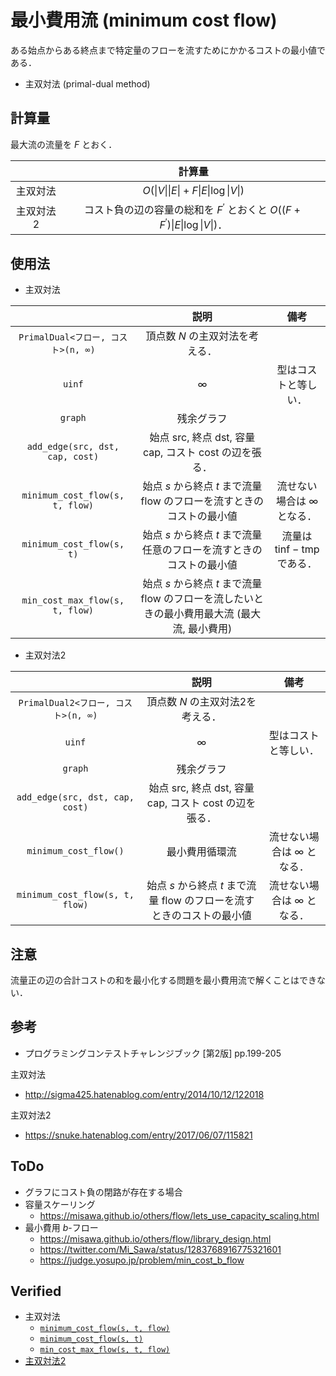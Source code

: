 # 最小費用流 (minimum cost flow)

ある始点からある終点まで特定量のフローを流すためにかかるコストの最小値である．

- 主双対法 (primal-dual method)


## 計算量

最大流の流量を $F$ とおく．

||計算量|
|:--:|:--:|
|主双対法|$O(\lvert V \rvert \lvert E \rvert + F \lvert E \rvert \log{\lvert V \rvert})$|
|主双対法2|コスト負の辺の容量の総和を $F^{\prime}$ とおくと $O((F + F^{\prime})\lvert E \rvert \log{\lvert V \rvert})$．|


## 使用法

- 主双対法

||説明|備考|
|:--:|:--:|:--:|
|`PrimalDual<フロー, コスト>(n, ∞)`|頂点数 $N$ の主双対法を考える．||
|`uinf`|$\infty$|型はコストと等しい．|
|`graph`|残余グラフ||
|`add_edge(src, dst, cap, cost)`|始点 $\mathrm{src}$, 終点 $\mathrm{dst}$, 容量 $\mathrm{cap}$, コスト $\mathrm{cost}$ の辺を張る．||
|`minimum_cost_flow(s, t, flow)`|始点 $s$ から終点 $t$ まで流量 $\mathrm{flow}$ のフローを流すときのコストの最小値|流せない場合は $\infty$ となる．|
|`minimum_cost_flow(s, t)`|始点 $s$ から終点 $t$ まで流量任意のフローを流すときのコストの最小値|流量は $\mathrm{tinf} - \mathrm{tmp}$ である．|
|`min_cost_max_flow(s, t, flow)`|始点 $s$ から終点 $t$ まで流量 $\mathrm{flow}$ のフローを流したいときの最小費用最大流 (最大流, 最小費用)||

- 主双対法2

||説明|備考|
|:--:|:--:|:--:|
|`PrimalDual2<フロー, コスト>(n, ∞)`|頂点数 $N$ の主双対法2を考える．||
|`uinf`|$\infty$|型はコストと等しい．|
|`graph`|残余グラフ||
|`add_edge(src, dst, cap, cost)`|始点 $\mathrm{src}$, 終点 $\mathrm{dst}$, 容量 $\mathrm{cap}$, コスト $\mathrm{cost}$ の辺を張る．||
|`minimum_cost_flow()`|最小費用循環流|流せない場合は $\infty$ となる．|
|`minimum_cost_flow(s, t, flow)`|始点 $s$ から終点 $t$ まで流量 $\mathrm{flow}$ のフローを流すときのコストの最小値|流せない場合は $\infty$ となる．|


## 注意

流量正の辺の合計コストの和を最小化する問題を最小費用流で解くことはできない．


## 参考

- プログラミングコンテストチャレンジブック \[第2版\] pp.199-205

主双対法
- http://sigma425.hatenablog.com/entry/2014/10/12/122018

主双対法2
- https://snuke.hatenablog.com/entry/2017/06/07/115821


## ToDo

- グラフにコスト負の閉路が存在する場合
- 容量スケーリング
  - https://misawa.github.io/others/flow/lets_use_capacity_scaling.html
- 最小費用 $b$-フロー
  - https://misawa.github.io/others/flow/library_design.html
  - https://twitter.com/Mi_Sawa/status/1283768916775321601
  - https://judge.yosupo.jp/problem/min_cost_b_flow


## Verified

- 主双対法
  - [`minimum_cost_flow(s, t, flow)`](https://onlinejudge.u-aizu.ac.jp/solutions/problem/GRL_6_B/review/4092721/emthrm/C++14)
  - [`minimum_cost_flow(s, t)`](https://onlinejudge.u-aizu.ac.jp/solutions/problem/2293/review/4085999/emthrm/C++14)
  - [`min_cost_max_flow(s, t, flow)`](https://onlinejudge.u-aizu.ac.jp/solutions/problem/1088/review/4086009/emthrm/C++14)
- [主双対法2](https://onlinejudge.u-aizu.ac.jp/solutions/problem/2230/review/4224563/emthrm/C++14)
